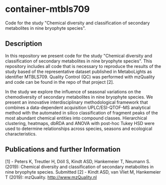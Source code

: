 # container-mtbls709
Code for the study "Chemical diversity and classification of secondary metabolites in nine bryophyte species".

## Description
In this repository we present code for the study "Chemical diversity and classification of secondary metabolites in nine bryophyte species". This repository includes all code that is necessary to reproduce the results of the study based of the representative dataset published in MetaboLights as identifier MTBLS709. Quality Control (QC) was performed with mzQuality and code can be found in the repo of that project [2].

In the study we explore the influence of seasonal variations on the chemodiversity of secondary metabolites in nine bryophyte species. We present an innovative interdisciplinary methodological framework that combines a data-dependent acquisition UPLC/ESI-QTOF-MS analytical method with the automated in silico classification of fragment peaks of the most abundant chemical entities into compound classes. Hierarchical clustering, heatmaps, dbRDA and ANOVA with post-hoc Tukey HSD were used to determine relationships across species, seasons and ecological characteristics.

## Publications and further Information

[1] - Peters K, Treutler H, Döll S, Kindt ASD, Hankemeier T, Neumann S. (2019): Chemical diversity and classification of secondary metabolites in nine bryophyte species. Submitted
[2] - Kindt ASD, van Vliet M, Hankemeier T (2019): mzQuality. http://www.mzQuality.nl

